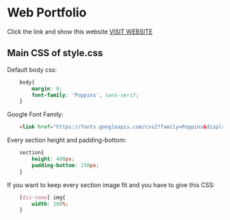 # Web Portfolio

Click the link and show this website [VISIT WEBSITE](https://webdeveloperbashar.github.io/web-portfolio/ "Show Website")

## Main CSS of style.css

<p>Default body css:</p>

```CSS
    body{
        margin: 0;
        font-family: 'Poppins', sans-serif;
    }
```
<p>Google Font Family:</p>

```HTML
    <link href="https://fonts.googleapis.com/css2?family=Poppins&display=swap" rel="stylesheet">
```
<p>Every section height and padding-bottom:</p>

```CSS
    section{
        height: 400px;
        padding-bottom: 150px;
    }
```

<p>If you want to keep every section image fit and you have to give this CSS:</p>

```CSS
    [div-name] img{
        width: 100%;
    }
```